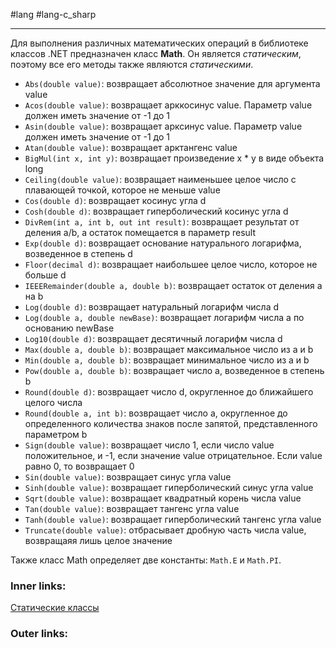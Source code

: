 #lang #lang-c_sharp

---
Для выполнения различных математических операций в библиотеке классов .NET предназначен класс **Math**. Он является *статическим*, поэтому все его методы также являются *статическими*.

- `Abs(double value)`: возвращает абсолютное значение для аргумента value
- `Acos(double value)`: возвращает арккосинус value. Параметр value должен иметь значение от -1 до 1
- `Asin(double value)`: возвращает арксинус value. Параметр value должен иметь значение от -1 до 1
- `Atan(double value)`: возвращает арктангенс value
- `BigMul(int x, int y)`: возвращает произведение x * y в виде объекта long
- `Ceiling(double value)`: возвращает наименьшее целое число с плавающей точкой, которое не меньше value
- `Cos(double d)`: возвращает косинус угла d
- `Cosh(double d)`: возвращает гиперболический косинус угла d
- `DivRem(int a, int b, out int result)`: возвращает результат от деления a/b, а остаток помещается в параметр result
- `Exp(double d)`: возвращает основание натурального логарифма, возведенное в степень d
- `Floor(decimal d)`: возвращает наибольшее целое число, которое не больше d
- `IEEERemainder(double a, double b)`: возвращает остаток от деления a на b
- `Log(double d)`: возвращает натуральный логарифм числа d 
- `Log(double a, double newBase)`: возвращает логарифм числа a по основанию newBase
- `Log10(double d)`: возвращает десятичный логарифм числа d
- `Max(double a, double b)`: возвращает максимальное число из a и b
- `Min(double a, double b)`: возвращает минимальное число из a и b
- `Pow(double a, double b)`: возвращает число a, возведенное в степень b
- `Round(double d)`: возвращает число d, округленное до ближайшего целого числа
- `Round(double a, int b)`: возвращает число a, округленное до определенного количества знаков после запятой, представленного параметром b
- `Sign(double value)`: возвращает число 1, если число value положительное, и -1, если значение value отрицательное. Если value равно 0, то возвращает 0
- `Sin(double value)`: возвращает синус угла value
- `Sinh(double value)`: возвращает гиперболический синус угла value
- `Sqrt(double value)`: возвращает квадратный корень числа value
- `Tan(double value)`: возвращает тангенс угла value
- `Tanh(double value)`: возвращает гиперболический тангенс угла value
- `Truncate(double value)`: отбрасывает дробную часть числа value, возвращаяя лишь целое значение

Также класс Math определяет две константы: `Math.E` и `Math.PI`. 

### Inner links:
[Статические классы](1.%20Languages/C-sharp/0.%20Введение/2.%20Классовые%20механизмы/Статика/Статические%20классы.md)

### Outer links: